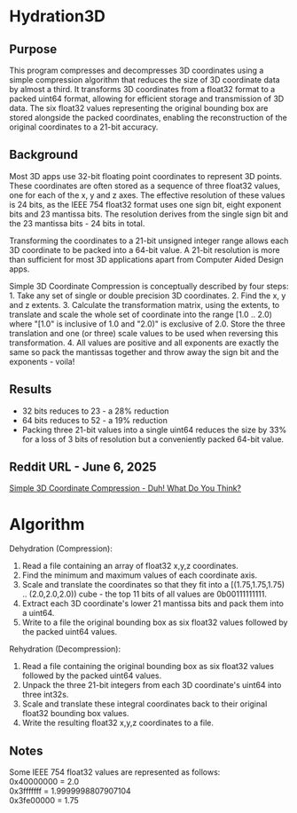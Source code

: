 # Hydration3D

## Purpose
This program compresses and decompresses 3D coordinates using a simple
compression algorithm that reduces the size of 3D coordinate data by
almost a third. It transforms 3D coordinates from a float32 format to a
packed uint64 format, allowing for efficient storage and transmission of
3D data. The six float32 values representing the original bounding box
are stored alongside the packed coordinates, enabling the reconstruction
of the original coordinates to a 21-bit accuracy.

## Background
Most 3D apps use 32-bit floating point coordinates to represent 3D
points. These coordinates are often stored as a sequence of three
float32 values, one for each of the x, y and z axes. The effective
resolution of these values is 24 bits, as the IEEE 754 float32 format
uses one sign bit, eight exponent bits and 23 mantissa bits. The
resolution derives from the single sign bit and the 23 mantissa bits -
24 bits in total.

Transforming the coordinates to a 21-bit unsigned integer range allows
each 3D coordinate to be packed into a 64-bit value. A 21-bit resolution
is more than sufficient for most 3D applications apart from Computer
Aided Design apps.

Simple 3D Coordinate Compression is conceptually described by four steps:
    1. Take any set of single or double precision 3D coordinates.
    2. Find the x, y and z extents.
    3. Calculate the transformation matrix, using the extents, to translate
       and scale the whole set of coordinate into the range [1.0 .. 2.0)
       where "[1.0" is inclusive of 1.0 and "2.0)" is exclusive of 2.0.
       Store the three translation and one (or three) scale values to be used
       when reversing this transformation.
    4. All values are positive and all exponents are exactly the same so pack
       the mantissas together and throw away the sign bit and the exponents
       - voila!

## Results
* 32 bits reduces to 23 - a 28% reduction
* 64 bits reduces to 52 - a 19% reduction
* Packing three 21-bit values into a single uint64 reduces the size by 33%
    for a loss of 3 bits of resolution but a conveniently packed 64-bit
    value.

## Reddit URL - June 6, 2025
[Simple 3D Coordinate Compression - Duh! What Do You Think?](https://www.reddit.com/r/GraphicsProgramming/comments/1l4kyqm/simple_3d_coordinate_compression_duh_what_do_you)

Algorithm
=========
Dehydration (Compression):
1. Read a file containing an array of float32 x,y,z coordinates.
2. Find the minimum and maximum values of each coordinate axis.
3. Scale and translate the coordinates so that they fit into a
       [(1.75,1.75,1.75) .. (2.0,2.0,2.0)) cube - the top 11 bits of all values
       are 0b00111111111.
4. Extract each 3D coordinate's lower 21 mantissa bits and pack them into
       a uint64.
5. Write to a file the original bounding box as six float32 values followed
       by the packed uint64 values.

Rehydration (Decompression):
1. Read a file containing the original bounding box as six float32 values
       followed by the packed uint64 values.
2. Unpack the three 21-bit integers from each 3D coordinate's uint64 into
       three int32s.
3. Scale and translate these integral coordinates back to their original
       float32 bounding box values.
4. Write the resulting float32 x,y,z coordinates to a file.

## Notes
Some IEEE 754 float32 values are represented as follows:\
    0x40000000 = 2.0\
    0x3fffffff = 1.9999998807907104\
    0x3fe00000 = 1.75
